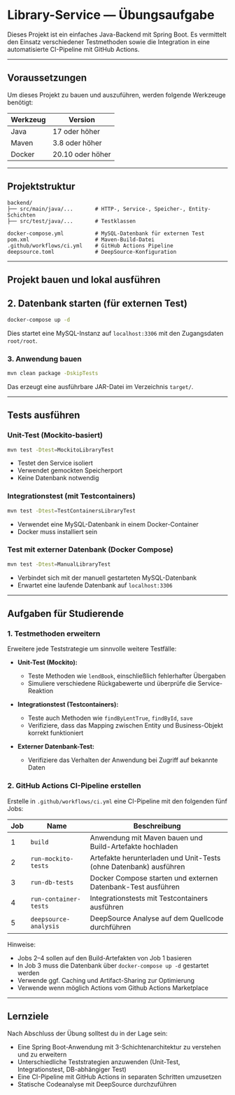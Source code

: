 # Library-Service — Übungsaufgabe

Dieses Projekt ist ein einfaches Java-Backend mit Spring Boot. Es vermittelt den Einsatz verschiedener Testmethoden sowie die Integration in eine automatisierte CI-Pipeline mit GitHub Actions.

---

## Voraussetzungen

Um dieses Projekt zu bauen und auszuführen, werden folgende Werkzeuge benötigt:

| Werkzeug         | Version                 |
|------------------|--------------------------|
| Java             | 17 oder höher            |
| Maven            | 3.8 oder höher           |
| Docker           | 20.10 oder höher         |

---

## Projektstruktur
```
backend/
├── src/main/java/...       # HTTP-, Service-, Speicher-, Entity-Schichten
├── src/test/java/...       # Testklassen

docker-compose.yml          # MySQL-Datenbank für externen Test
pom.xml                     # Maven-Build-Datei
.github/workflows/ci.yml    # GitHub Actions Pipeline
deepsource.toml             # DeepSource-Konfiguration
```



---

## Projekt bauen und lokal ausführen

## 2. Datenbank starten (für externen Test)

```bash
docker-compose up -d
```

Dies startet eine MySQL-Instanz auf `localhost:3306` mit den Zugangsdaten `root/root`.

### 3. Anwendung bauen

```bash
mvn clean package -DskipTests
```

Das erzeugt eine ausführbare JAR-Datei im Verzeichnis `target/`.

---

## Tests ausführen

### Unit-Test (Mockito-basiert)

```bash
mvn test -Dtest=MockitoLibraryTest
```

- Testet den Service isoliert
- Verwendet gemockten Speicherport
- Keine Datenbank notwendig

### Integrationstest (mit Testcontainers)

```bash
mvn test -Dtest=TestContainersLibraryTest
```

- Verwendet eine MySQL-Datenbank in einem Docker-Container
- Docker muss installiert sein

### Test mit externer Datenbank (Docker Compose)

```bash
mvn test -Dtest=ManualLibraryTest
```

- Verbindet sich mit der manuell gestarteten MySQL-Datenbank
- Erwartet eine laufende Datenbank auf `localhost:3306`

---

## Aufgaben für Studierende

### 1. Testmethoden erweitern

Erweitere jede Teststrategie um sinnvolle weitere Testfälle:

- **Unit-Test (Mockito):**
    - Teste Methoden wie `lendBook`, einschließlich fehlerhafter Übergaben
    - Simuliere verschiedene Rückgabewerte und überprüfe die Service-Reaktion

- **Integrationstest (Testcontainers):**
    - Teste auch Methoden wie `findByLentTrue`, `findById`, `save`
    - Verifiziere, dass das Mapping zwischen Entity und Business-Objekt korrekt funktioniert

- **Externer Datenbank-Test:**
    - Verifiziere das Verhalten der Anwendung bei Zugriff auf bekannte Daten

### 2. GitHub Actions CI-Pipeline erstellen

Erstelle in `.github/workflows/ci.yml` eine CI-Pipeline mit den folgenden fünf Jobs:

| Job | Name                  | Beschreibung                                                         |
|-----|-----------------------|----------------------------------------------------------------------|
| 1   | `build`               | Anwendung mit Maven bauen und Build-Artefakte hochladen              |
| 2   | `run-mockito-tests`   | Artefakte herunterladen und Unit-Tests (ohne Datenbank) ausführen    |
| 3   | `run-db-tests`        | Docker Compose starten und externen Datenbank-Test ausführen         |
| 4   | `run-container-tests` | Integrationstests mit Testcontainers ausführen                        |
| 5   | `deepsource-analysis` | DeepSource Analyse auf dem Quellcode durchführen                     |

Hinweise:

- Jobs 2–4 sollen auf den Build-Artefakten von Job 1 basieren
- In Job 3 muss die Datenbank über `docker-compose up -d` gestartet werden
- Verwende ggf. Caching und Artifact-Sharing zur Optimierung
- Verwende wenn möglich Actions vom Github Actions Marketplace


---

## Lernziele

Nach Abschluss der Übung solltest du in der Lage sein:

- Eine Spring Boot-Anwendung mit 3-Schichtenarchitektur zu verstehen und zu erweitern
- Unterschiedliche Teststrategien anzuwenden (Unit-Test, Integrationstest, DB-abhängiger Test)
- Eine CI-Pipeline mit GitHub Actions in separaten Schritten umzusetzen
- Statische Codeanalyse mit DeepSource durchzuführen


